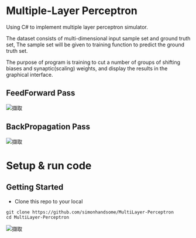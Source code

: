 # Multiple-Layer Perceptron
Using C# to implement multiple layer perceptron simulator.

The dataset consists of multi-dimensional input sample set and ground truth set, The sample set will be given to training function to predict the ground truth set.

The purpose of program is training to cut a number of groups of shifting biases and synaptic(scaling) weights, and display the results in the graphical interface.

## FeedForward Pass
![擷取](https://user-images.githubusercontent.com/31026907/218099407-7b633069-d07e-4d55-a40e-3cfbf041f898.PNG)


## BackPropagation Pass
![擷取](https://user-images.githubusercontent.com/31026907/218099875-c1987303-799b-4921-a976-81ae5f2a3eb6.PNG)


# Setup & run code

## Getting Started
- Clone this repo to your local

```
git clone https://github.com/simonhandsome/MultiLayer-Perceptron
cd MultiLayer-Perceptron
```

![擷取](https://user-images.githubusercontent.com/31026907/218102800-2a904e69-1d40-4402-8232-66b0eb9c71ef.PNG)
